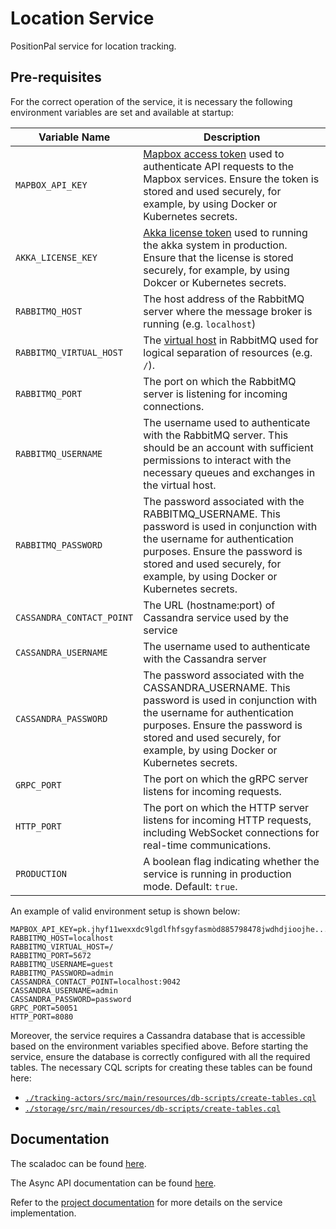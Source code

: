 # Location Service

PositionPal service for location tracking.

## Pre-requisites

For the correct operation of the service, it is necessary the following environment variables are set and available at startup: 

| Variable Name             | Description                                                                                                                                                                                                                                    |
|---------------------------|------------------------------------------------------------------------------------------------------------------------------------------------------------------------------------------------------------------------------------------------|
| `MAPBOX_API_KEY`          | [Mapbox access token](https://docs.mapbox.com/help/getting-started/access-tokens/) used to authenticate API requests to the Mapbox services. Ensure the token is stored and used securely, for example, by using Docker or Kubernetes secrets. |
| `AKKA_LICENSE_KEY`        | [Akka license token](https://akka.io/blog/akka-license-keys-and-no-spam-promise) used to running the akka system in production. Ensure that the license is stored securely, for example, by using Dokcer or Kubernetes secrets.                |
| `RABBITMQ_HOST`           | The host address of the RabbitMQ server where the message broker is running (e.g. `localhost`)                                                                                                                                                 |
| `RABBITMQ_VIRTUAL_HOST`   | The [virtual host](https://www.rabbitmq.com/docs/vhosts) in RabbitMQ used for logical separation of resources (e.g. `/`).                                                                                                                      |
| `RABBITMQ_PORT`           | The port on which the RabbitMQ server is listening for incoming connections.                                                                                                                                                                   |
| `RABBITMQ_USERNAME`       | The username used to authenticate with the RabbitMQ server. This should be an account with sufficient permissions to interact with the necessary queues and exchanges in the virtual host.                                                     |
| `RABBITMQ_PASSWORD`       | The password associated with the RABBITMQ_USERNAME. This password is used in conjunction with the username for authentication purposes. Ensure the password is stored and used securely, for example, by using Docker or Kubernetes secrets.   |
| `CASSANDRA_CONTACT_POINT` | The URL (hostname:port) of Cassandra service used by the service                                                                                                                                                                               |
| `CASSANDRA_USERNAME`      | The username used to authenticate with the Cassandra server                                                                                                                                                                                    |
| `CASSANDRA_PASSWORD`      | The password associated with the CASSANDRA_USERNAME. This password is used in conjunction with the username for authentication purposes. Ensure the password is stored and used securely, for example, by using Docker or Kubernetes secrets.  |
| `GRPC_PORT`               | The port on which the gRPC server listens for incoming requests.                                                                                                                                                                               |
| `HTTP_PORT`               | The port on which the HTTP server listens for incoming HTTP requests, including WebSocket connections for real-time communications.                                                                                                            |
| `PRODUCTION`              | A boolean flag indicating whether the service is running in production mode. Default: `true`.                                                                                                                                                  |

An example of valid environment setup is shown below:

```env
MAPBOX_API_KEY=pk.jhyf11wexxdc9lgdlfhfsgyfasmòd885798478jwdhdjioojhe...
RABBITMQ_HOST=localhost
RABBITMQ_VIRTUAL_HOST=/
RABBITMQ_PORT=5672
RABBITMQ_USERNAME=guest
RABBITMQ_PASSWORD=admin
CASSANDRA_CONTACT_POINT=localhost:9042
CASSANDRA_USERNAME=admin
CASSANDRA_PASSWORD=password
GRPC_PORT=50051
HTTP_PORT=8080
```

Moreover, the service requires a Cassandra database that is accessible based on the environment variables specified above. 
Before starting the service, ensure the database is correctly configured with all the required tables. 
The necessary CQL scripts for creating these tables can be found here:
- [`./tracking-actors/src/main/resources/db-scripts/create-tables.cql`](./tracking-actors/src/main/resources/db-scripts/create-tables.cql)
- [`./storage/src/main/resources/db-scripts/create-tables.cql`](./storage/src/main/resources/db-scripts/create-tables.cql)

## Documentation

The scaladoc can be found [here](https://position-pal.github.io/location-service/aggregated-scaladoc).

The Async API documentation can be found [here](https://position-pal.github.io/location-service/asyncapi).

Refer to the [project documentation](https://position-pal.github.io/docs/design/location-service/) for more details on the service implementation.
